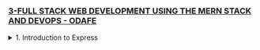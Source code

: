 ### [3-FULL STACK WEB DEVELOPMENT USING THE MERN STACK AND DEVOPS - ODAFE](https://www.udemy.com/course/full-stack-web-development-using-the-mern-stack-and-devops/)

<details>
  <summary>1. Introduction to Express </summary>

# Initialize npm

```jsbs
npm init -y
```

# Install express

```jsbs
npm install express --save
```

# install nodemon

```jsbs
npm install nodemon --save-dev
```

### x-odafe-project/package.json:

```js
{
  "name": "x-odafe-project",
  "version": "1.0.0",
  "description": "",
  "main": "app.js",
  "scripts": {
    "dev": "nodemon app.js",
    "start": "node app.js",
    "start-server": "node server.js",
    "test": "echo \"Error: no test specified\" && exit 1"
  },
  "keywords": [],
  "author": "",
  "license": "ISC",
  "dependencies": {
    "express": "^4.18.2"
  },
  "devDependencies": {
    "nodemon": "^2.0.22"
  }
}

```

### x-odafe-project/app.js:

```js
const express = require("express");
const app = express();
const PORT = 8080;

app.get("/", (req, res) => {
  res.send("Hello World!");
});

app.listen(PORT, () => {
  console.log(`Server listening on port ${PORT}...`);
});
```
  
![](https://github.com/omeatai/React-Tutorial/assets/32337103/996baee6-1791-47b6-adff-bf5eb5554310)
![](https://github.com/omeatai/React-Tutorial/assets/32337103/3188767c-b7fd-4c00-954f-ec9afe9427c0)
  

```js

```

```js

```

```js

```

```js

```

```js

```

```js

```

```js

```

```js

```

```js

```

```js

```

```js

```

```js

```

```js

```

```js

```

```js

```

```js

```

```js

```

```js

```

```js

```

```js

```

```js

```

```js

```

```js

```

```js

```

```js

```

```js

```

```js

```

```js

```

```js

```

```js

```

```js

```

```js

```

```js

```

```js

```

```js

```

```js

```

```js

```

```js

```

```js

```

```js

```

```js

```

```js

```

```js

```

```js

```

```js

```

```js

```

```js

```

```js

```

```js

```

```js

```

```js

```

</details>

